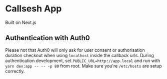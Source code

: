 # Callsesh App

Built on Next.js

## Authentication with Auth0

Please not that Auth0 will only ask for user consent or authorisation duration checkout when using `localhost` inside the callback urls.
During authentication development, set `PUBLIC_URL=http://app.local` and run with `yarn dev:app -- -- -p 80` from root. Make sure you're `/etc/hosts` are setup correctly.
